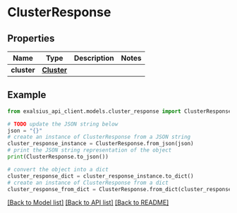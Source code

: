 # ClusterResponse


## Properties

Name | Type | Description | Notes
------------ | ------------- | ------------- | -------------
**cluster** | [**Cluster**](Cluster.md) |  | 

## Example

```python
from exalsius_api_client.models.cluster_response import ClusterResponse

# TODO update the JSON string below
json = "{}"
# create an instance of ClusterResponse from a JSON string
cluster_response_instance = ClusterResponse.from_json(json)
# print the JSON string representation of the object
print(ClusterResponse.to_json())

# convert the object into a dict
cluster_response_dict = cluster_response_instance.to_dict()
# create an instance of ClusterResponse from a dict
cluster_response_from_dict = ClusterResponse.from_dict(cluster_response_dict)
```
[[Back to Model list]](../README.md#documentation-for-models) [[Back to API list]](../README.md#documentation-for-api-endpoints) [[Back to README]](../README.md)


